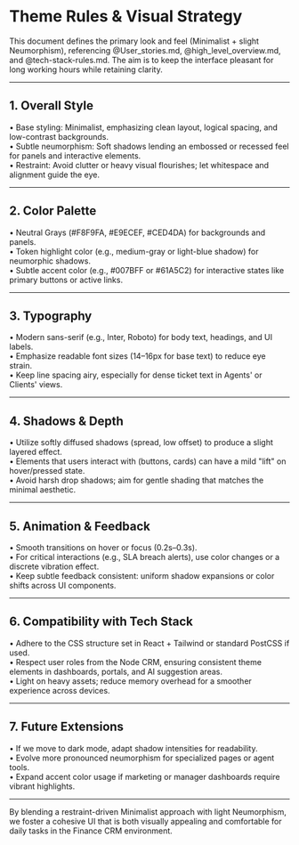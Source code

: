 # Theme Rules & Visual Strategy

This document defines the primary look and feel (Minimalist + slight Neumorphism), referencing @User_stories.md, @high_level_overview.md, and @tech-stack-rules.md. The aim is to keep the interface pleasant for long working hours while retaining clarity.

---

## 1. Overall Style

• Base styling: Minimalist, emphasizing clean layout, logical spacing, and low-contrast backgrounds.  
• Subtle neumorphism: Soft shadows lending an embossed or recessed feel for panels and interactive elements.  
• Restraint: Avoid clutter or heavy visual flourishes; let whitespace and alignment guide the eye.

---

## 2. Color Palette

• Neutral Grays (#F8F9FA, #E9ECEF, #CED4DA) for backgrounds and panels.  
• Token highlight color (e.g., medium-gray or light-blue shadow) for neumorphic shadows.  
• Subtle accent color (e.g., #007BFF or #61A5C2) for interactive states like primary buttons or active links.

---

## 3. Typography

• Modern sans-serif (e.g., Inter, Roboto) for body text, headings, and UI labels.  
• Emphasize readable font sizes (14–16px for base text) to reduce eye strain.  
• Keep line spacing airy, especially for dense ticket text in Agents' or Clients' views.

---

## 4. Shadows & Depth

• Utilize softly diffused shadows (spread, low offset) to produce a slight layered effect.  
• Elements that users interact with (buttons, cards) can have a mild "lift" on hover/pressed state.  
• Avoid harsh drop shadows; aim for gentle shading that matches the minimal aesthetic.

---

## 5. Animation & Feedback

• Smooth transitions on hover or focus (0.2s–0.3s).  
• For critical interactions (e.g., SLA breach alerts), use color changes or a discrete vibration effect.  
• Keep subtle feedback consistent: uniform shadow expansions or color shifts across UI components.

---

## 6. Compatibility with Tech Stack

• Adhere to the CSS structure set in React + Tailwind or standard PostCSS if used.  
• Respect user roles from the Node CRM, ensuring consistent theme elements in dashboards, portals, and AI suggestion areas.  
• Light on heavy assets; reduce memory overhead for a smoother experience across devices.

---

## 7. Future Extensions

• If we move to dark mode, adapt shadow intensities for readability.  
• Evolve more pronounced neumorphism for specialized pages or agent tools.  
• Expand accent color usage if marketing or manager dashboards require vibrant highlights.

---

By blending a restraint-driven Minimalist approach with light Neumorphism, we foster a cohesive UI that is both visually appealing and comfortable for daily tasks in the Finance CRM environment. 